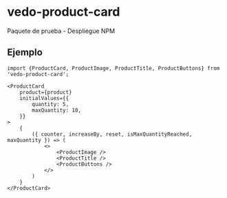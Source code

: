 # vedo-product-card

Paquete de prueba - Despliegue NPM

## Ejemplo

```
import {ProductCard, ProductImage, ProductTitle, ProductButtons} from 'vedo-product-card';
```

```
<ProductCard
    product={product}
    initialValues={{
        quantity: 5,
        maxQuantity: 10,
    }}
>
    {
        ({ counter, increaseBy, reset, isMaxQuantityReached, maxQuantity }) => (
            <>
                <ProductImage />
                <ProductTitle />
                <ProductButtons />
            </>
        )
    }
</ProductCard>
```
